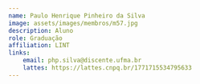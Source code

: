 ```yaml
---
name: Paulo Henrique Pinheiro da Silva
image: assets/images/membros/m57.jpg
description: Aluno
role: Graduação
affiliation: LINT
links:
	email: php.silva@discente.ufma.br
	lattes: https://lattes.cnpq.br/1771715534795633
---
```



